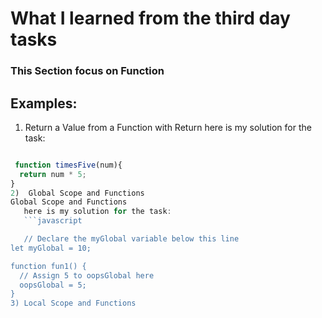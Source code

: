 # What I learned from the third day tasks
### This Section focus on Function 
## Examples:
1) Return a Value from a Function with Return
here is my solution for the task:
```javascript

 function timesFive(num){
  return num * 5;
}
2)  Global Scope and Functions
Global Scope and Functions
   here is my solution for the task:
   ```javascript

   // Declare the myGlobal variable below this line
let myGlobal = 10;

function fun1() {
  // Assign 5 to oopsGlobal here
  oopsGlobal = 5;
}
3) Local Scope and Functions
